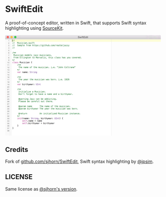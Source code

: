 # SwiftEdit

A proof-of-concept editor, written in Swift, that supports Swift syntax highlighting using [SourceKit](http://jpsim.com/uncovering-sourcekit).

![Screenshot](screenshot.jpg)

## Credits

Fork of [github.com/sjhorn/SwiftEdit][original], Swift syntax highlighting by [@jpsim](/jpsim).

## LICENSE

Same license as [@sjhorn's version][original].

[original]: https://github.com/sjhorn/SwiftEdit

